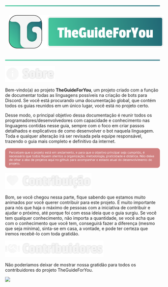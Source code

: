 ![](static/img/readme/Separator.png) <!-- SEPARADOR -->

<div align="center">
    <img src="static/img/readme/Logotipo.png" align="center" style="padding: 12px; height: 100%; max-height: 128px">
</div>

![](static/img/readme/Separator.png) <!-- SEPARADOR -->

![](static/img/readme/About.png)

Bem-vindo(a) ao projeto **TheGuideForYou**, um projeto criado com a função de documentar todas as linguagens possíveis na criação de bots para Discord. Se você está procurando uma documentação global, que contém todos os guias reunidos em um único lugar, você está no projeto certo.

Desse modo, o principal objetivo dessa documentação é reunir todos os programadores/desenvolvedores com capacidade e conhecimento nas linguagens contidas nesse guia, sempre com o foco em criar passos detalhados e explicativos de como desenvolver o bot naquela linguagem. Toda e qualquer alteração irá ser revisada pela equipe responsável, trazendo o guia mais completo e definitivo da internet.

![](static/img/readme/Info.png)

![](static/img/readme/Contribution.png)

Bom, se você chegou nessa parte, fique sabendo que estamos muito animados por você querer contribuir para este projeto. É muito importante para nós que haja o máximo de pessoas com a iniciativa de contribuir e ajudar o próximo, até porque foi com essa ideia que o guia surgiu. Se você tem qualquer conhecimento, não importa a quantidade, se você acha que com o conhecimento que você tem, conseguirá fazer a diferença (mesmo que seja mínima), sinta-se em casa, a vontade, e pode ter certeza que iremos recebê-lo com toda gratidão.


![](static/img/readme/Contribuidores.png)

Não poderiamos deixar de mostrar nossa gratidão para todos os contribuidores do projeto TheGuideForYou.

<a href="https://github.com/theguideforyou/theguideforyou.github.io/graphs/contributors">
  <img src="https://contrib.rocks/image?repo=theguideforyou/theguideforyou.github.io" />
</a>